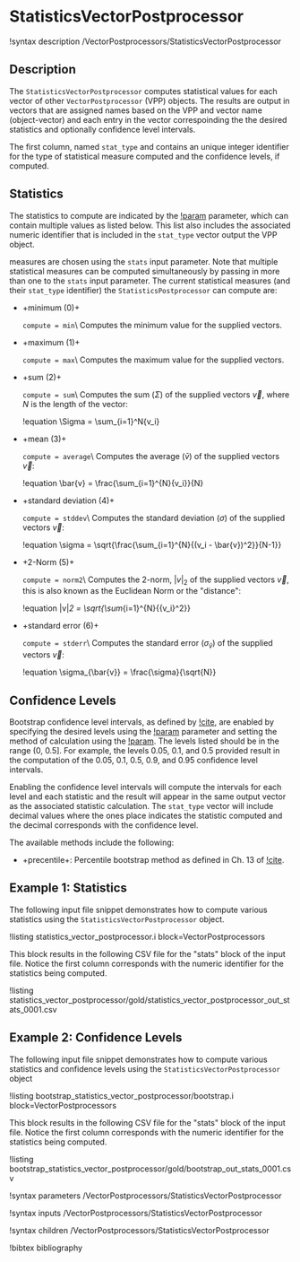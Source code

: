 # StatisticsVectorPostprocessor

!syntax description /VectorPostprocessors/StatisticsVectorPostprocessor

## Description

The `StatisticsVectorPostprocessor` computes statistical values for each vector of other
`VectorPostprocessor` (VPP) objects.  The results are output in vectors that are assigned names
based on the VPP and vector name (object-vector) and each entry in the vector correspoinding
the the desired statistics and optionally confidence level intervals.

The first column, named `stat_type` and contains an unique integer identifier for the type of
statistical measure computed and the confidence levels, if computed.

## Statistics

The statistics to compute are indicated by the
[!param](/VectorPostprocessors/StatisticsVectorPostprocessor/compute) parameter, which can contain
multiple values as listed below. This list also includes the associated numeric identifier
that is included in the `stat_type` vector output the VPP object.

measures are chosen using the `stats` input parameter.  Note that multiple
statistical measures can be computed simultaneously by passing in more than one to the `stats` input
parameter.  The current statistical measures (and their `stat_type` identifier) the
`StatisticsPostprocessor` can compute are:

- +minimum (0)+

  `compute = min`\\
  Computes the minimum value for the supplied vectors.

- +maximum (1)+

  `compute = max`\\
  Computes the maximum value for the supplied vectors.

- +sum (2)+

  `compute = sum`\\
  Computes the sum ($\Sigma$) of the supplied vectors $\vec{v}$, where $N$ is the length of the vector:

  !equation
  \Sigma = \sum_{i=1}^N{v_i}

- +mean (3)+

  `compute = average`\\
  Computes the average ($\bar{v}$) of the supplied vectors $\vec{v}$:

  !equation
  \bar{v} = \frac{\sum_{i=1}^{N}{v_i}}{N}

- +standard deviation (4)+

  `compute = stddev`\\
  Computes the standard deviation ($\sigma$) of the supplied vectors $\vec{v}$:

  !equation
  \sigma = \sqrt{\frac{\sum_{i=1}^{N}{(v_i - \bar{v})^2}}{N-1}}

- +2-Norm (5)+

  `compute = norm2`\\
  Computes the 2-norm, $|v|_2$ of the supplied vectors $\vec{v}$, this is also known as the
  Euclidean Norm or the "distance":

  !equation
  |v|_2 = \sqrt{\sum_{i=1}^{N}{{v_i}^2}}

- +standard error (6)+

  `compute = stderr`\\
  Computes the standard error ($\sigma_{\bar{v}}$) of the supplied vectors $\vec{v}$:

  !equation
  \sigma_{\bar{v}} = \frac{\sigma}{\sqrt{N}}


## Confidence Levels

Bootstrap confidence level intervals, as defined by [!cite](tibshirani1993introduction), are enabled
by specifying the desired levels using the
[!param](/VectorPostprocessors/StatisticsVectorPostprocessor/ci_levels) parameter and setting
the method of calculation using the
[!param](/VectorPostprocessors/StatisticsVectorPostprocessor/ci_method).
The levels listed should be in the range (0, 0.5]. For example, the levels 0.05, 0.1, and 0.5 provided
result in the computation of the 0.05, 0.1, 0.5, 0.9, and 0.95 confidence level intervals.

Enabling the confidence level intervals will compute the intervals for each level and each statistic
and the result will appear in the same output vector as the associated statistic calculation. The
`stat_type` vector will include decimal values where the ones place indicates the statistic
computed and the decimal corresponds with the confidence level.

The available methods include the following:

- +precentile+: Percentile bootstrap method as defined in Ch. 13 of [!cite](tibshirani1993introduction).

## Example 1: Statistics

The following input file snippet demonstrates how to compute various statistics using the
`StatisticsVectorPostprocessor` object.

!listing statistics_vector_postprocessor.i block=VectorPostprocessors

This block results in the following CSV file for the "stats" block of the input file. Notice
the first column corresponds with the numeric identifier for the statistics being computed.

!listing statistics_vector_postprocessor/gold/statistics_vector_postprocessor_out_stats_0001.csv


## Example 2: Confidence Levels

The following input file snippet demonstrates how to compute various statistics and
confidence levels using the `StatisticsVectorPostprocessor` object

!listing bootstrap_statistics_vector_postprocessor/bootstrap.i block=VectorPostprocessors

This block results in the following CSV file for the "stats" block of the input file. Notice
the first column corresponds with the numeric identifier for the statistics being computed.

!listing bootstrap_statistics_vector_postprocessor/gold/bootstrap_out_stats_0001.csv



!syntax parameters /VectorPostprocessors/StatisticsVectorPostprocessor

!syntax inputs /VectorPostprocessors/StatisticsVectorPostprocessor

!syntax children /VectorPostprocessors/StatisticsVectorPostprocessor

!bibtex bibliography
